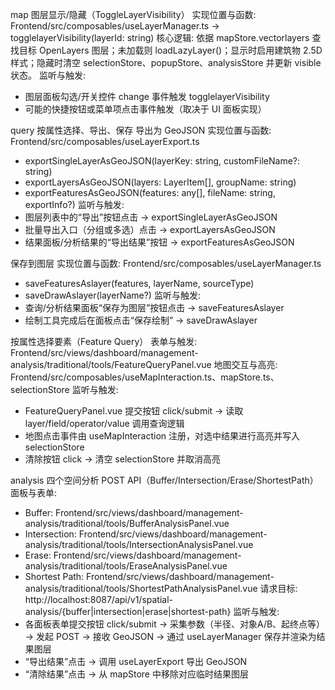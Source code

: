 map 图层显示/隐藏（ToggleLayerVisibility）
实现位置与函数: Frontend/src/composables/useLayerManager.ts → togglelayerVisibility(layerId: string)
核心逻辑: 依据 mapStore.vectorlayers 查找目标 OpenLayers 图层；未加载则 loadLazyLayer()；显示时启用建筑物 2.5D 样式；隐藏时清空 selectionStore、popupStore、analysisStore 并更新 visible 状态。
监听与触发: 
- 图层面板勾选/开关控件 change 事件触发 togglelayerVisibility
- 可能的快捷按钮或菜单项点击事件触发（取决于 UI 面板实现）

query 按属性选择、导出、保存
导出为 GeoJSON
实现位置与函数: Frontend/src/composables/useLayerExport.ts
- exportSingleLayerAsGeoJSON(layerKey: string, customFileName?: string)
- exportLayersAsGeoJSON(layers: LayerItem[], groupName: string)
- exportFeaturesAsGeoJSON(features: any[], fileName: string, exportInfo?)
监听与触发:
- 图层列表中的“导出”按钮点击 → exportSingleLayerAsGeoJSON
- 批量导出入口（分组或多选）点击 → exportLayersAsGeoJSON
- 结果面板/分析结果的“导出结果”按钮 → exportFeaturesAsGeoJSON

保存到图层
实现位置与函数: Frontend/src/composables/useLayerManager.ts
- saveFeaturesAslayer(features, layerName, sourceType)
- saveDrawAslayer(layerName?)
监听与触发:
- 查询/分析结果面板“保存为图层”按钮点击 → saveFeaturesAslayer
- 绘制工具完成后在面板点击“保存绘制” → saveDrawAslayer

按属性选择要素（Feature Query）
表单与触发: Frontend/src/views/dashboard/management-analysis/traditional/tools/FeatureQueryPanel.vue
地图交互与高亮: Frontend/src/composables/useMapInteraction.ts、mapStore.ts、selectionStore
监听与触发:
- FeatureQueryPanel.vue 提交按钮 click/submit → 读取 layer/field/operator/value 调用查询逻辑
- 地图点击事件由 useMapInteraction 注册，对选中结果进行高亮并写入 selectionStore
- 清除按钮 click → 清空 selectionStore 并取消高亮

analysis 四个空间分析 POST API（Buffer/Intersection/Erase/ShortestPath）
面板与表单: 
- Buffer: Frontend/src/views/dashboard/management-analysis/traditional/tools/BufferAnalysisPanel.vue
- Intersection: Frontend/src/views/dashboard/management-analysis/traditional/tools/IntersectionAnalysisPanel.vue
- Erase: Frontend/src/views/dashboard/management-analysis/traditional/tools/EraseAnalysisPanel.vue
- Shortest Path: Frontend/src/views/dashboard/management-analysis/traditional/tools/ShortestPathAnalysisPanel.vue
请求目标: http://localhost:8087/api/v1/spatial-analysis/{buffer|intersection|erase|shortest-path}
监听与触发:
- 各面板表单提交按钮 click/submit → 采集参数（半径、对象A/B、起终点等）→ 发起 POST → 接收 GeoJSON → 通过 useLayerManager 保存并渲染为结果图层
- “导出结果”点击 → 调用 useLayerExport 导出 GeoJSON
- “清除结果”点击 → 从 mapStore 中移除对应临时结果图层